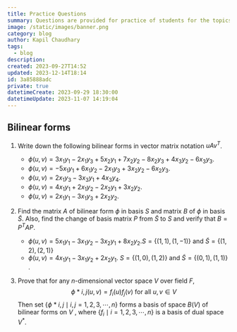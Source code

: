```yaml
---
title: Practice Questions
summary: Questions are provided for practice of students for the topics Symmetric form , Bilinear form and Hermitian forms.
image: /static/images/banner.png
category: blog
author: Kapil Chaudhary
tags:
  - blog
description:
created: 2023-09-27T14:52
updated: 2023-12-14T18:14
id: 3a85888adc
private: true
datetimeCreate: 2023-09-29 18:30:00
datetimeUpdate: 2023-11-07 14:19:04
---
```


## Bilinear forms

1. Write down the following bilinear forms in vector matrix notation $uAv^{T}$.
   - $\phi(u,v) = 3x_1y_1 -2x_1y_3 +5x_2y_1+7x_2y_2-8x_2y_3+4x_3y_2-6x_3y_3$.
   - $\phi(u,v) = -5x_1y_1 +6x_1y_2 -2x_1y_3+3x_2y_2-6x_2y_3$.
   - $\phi(u,v) = 2x_1y_3 -3x_3y_1+4x_3y_4$.
   - $\phi(u,v) = 4x_1y_1+2x_1y_2-2x_2y_1+3x_2y_2$.
   - $\phi(u,v) = 2x_1y_1-3x_1y_3+2x_2y_2$.
2. Find the matrix $A$ of bilinear form $\phi$ in basis $S$ and matrix $B$ of $\phi$ in basis $\widetilde S$. Also, find the change of basis matrix $P$ from $\widetilde S$ to $S$ and verify that $B=P^T AP$.

   - $\phi(u,v) = 5x_1y_1 -3x_1y_2 -3x_2y_1+ 8x_2y_2.  S = \{(1,1),(1,-1)\} \text{ and } \widetilde S=\{(1,2),(2,1)\}$
   - $\phi(u,v) = 4x_1y_1 -3x_1y_2 + 2x_2y_1 .$ $S = \{(1,0),(1,2)\} \text{ and } \widetilde S=\{(0,1),(1,1)\}$ .

3. Prove that for any $n$-dimensional vector space $V$ over field $F$,
   $$ \phi*{i,j} (u,v) = f_i (u) f_j (v) \text{ for all } u, v \in V $$
   Then set $\{ \phi*{i,j} \mid i,j=1,2,3,\cdots ,n \}$ forms a basis of space $B(V)$ of bilinear forms on $V$ ,
   where $\{f_i \mid i=1,2,3,\cdots,n \}$ is a basis of dual space $V^{*}$.
